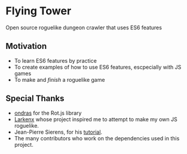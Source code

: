 # Flying Tower
Open source roguelike dungeon crawler that uses ES6 features
## Motivation
- To learn ES6 features by practice
- To create examples of how to use ES6 features, escpecially with JS games
- To make and *finish* a roguelike game
## Special Thanks
- [ondras](https://github.com/ondras) for the Rot.js library
- [Larkenx](https://github.com/Larkenx) whose project inspired me to attempt to make my own JS roguelike.
- Jean-Pierre Sierens, for his [tutorial](http://jpsierens.com/use-es6-right-now/).
- The many contributors who work on the dependencies used in this project.
